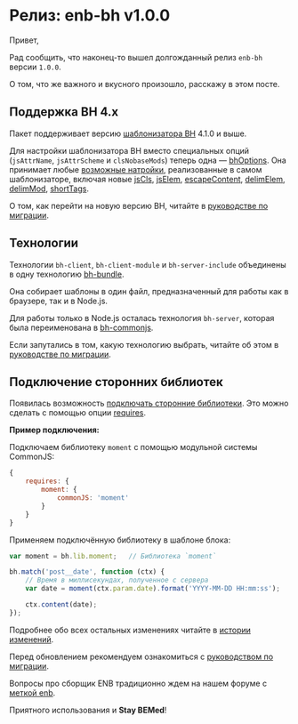 # Релиз: enb-bh v1.0.0

Привет,

Рад сообщить, что наконец-то вышел долгожданный релиз `enb-bh` версии `1.0.0`.

О том, что же важного и вкусного произошло, расскажу в этом посте.

## Поддержка BH 4.x

Пакет поддерживает версию [шаблонизатора BH](https://ru.bem.info/technology/bh/v4.1.1/about/) 4.1.0 и выше.

Для настройки шаблонизатора BH вместо специальных опций (`jsAttrName`, `jsAttrScheme` и `clsNobaseMods`) теперь одна — [bhOptions](https://ru.bem.info/tools/bem/enb-bh/api#bhoptions). Она принимает любые [возможные натройки](https://ru.bem.info/technology/bh/v4.1.1/about/#Настройка), реализованные в самом шаблонизаторе, включая новые [jsCls](https://ru.bem.info/technology/bh/v4.1.1/about/#jscls), [jsElem](https://ru.bem.info/technology/bh/v4.1.1/about/#jselem), [escapeContent](https://ru.bem.info/technology/bh/v4.1.1/about/#escapecontent), [delimElem](https://ru.bem.info/technology/bh/v4.1.1/about/#delimelem), [delimMod](https://ru.bem.info/technology/bh/v4.1.1/about/#delimmod), [shortTags](https://ru.bem.info/technology/bh/v4.1.1/about/#shorttags).

О том, как перейти на новую версию BH, читайте в [руководстве по миграции](https://ru.bem.info/tools/bem/enb-bh/migration-1#bh-40).

## Технологии

Технологии `bh-client`, `bh-client-module` и `bh-server-include` объединены в одну технологию [bh-bundle](https://ru.bem.info/tools/bem/enb-bh/api#bh-bundle). 

Она собирает шаблоны в один файл, предназначенный для работы как в браузере, так и в Node.js. 

Для работы только в Node.js осталась технология `bh-server`, которая была переименована в [bh-commonjs](https://ru.bem.info/tools/bem/enb-bh/api#bh-commonjs).

Если запутались в том, какую технологию выбрать, читайте об этом в [руководстве по миграции](https://ru.bem.info/tools/bem/enb-bh/migration-1#Как-выбрать-технологию).

## Подключение сторонних библиотек

Появилась возможность [подключать сторонние библиотеки](https://ru.bem.info/tools/bem/enb-bh/readme#Подключение-сторонних-библиотек). Это можно сделать с помощью опции [requires](https://ru.bem.info/tools/bem/enb-bh/api#requires).

**Пример подключения:**

Подключаем библиотеку `moment` с помощью модульной системы CommonJS:

```js
{
    requires: {
        moment: {
            commonJS: 'moment'
        }
    }
}
```

Применяем подключённую библиотеку в шаблоне блока:

```js
var moment = bh.lib.moment;   // Библиотека `moment`

bh.match('post__date', function (ctx) {
    // Время в миллисекундах, полученное с сервера
    var date = moment(ctx.param.date).format('YYYY-MM-DD HH:mm:ss');

    ctx.content(date);
});
```

Подробнее обо всех остальных изменениях читайте в [истории изменений](https://ru.bem.info/tools/bem/enb-bh/changelog/).

Перед обновлением рекомендуем ознакомиться с [руководством по миграции](https://ru.bem.info/tools/bem/enb-bh/migration-1/).

Вопросы про сборщик ENB традиционно ждем на нашем форуме с [меткой enb](https://ru.bem.info/forum/?labels=enb).

Приятного использования и **Stay BEMed**!
